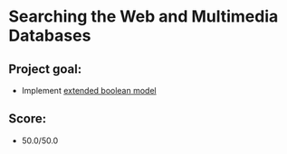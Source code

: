 # Searching the Web and Multimedia Databases

## Project goal:
+ Implement [extended boolean model](https://en.wikipedia.org/wiki/Extended_Boolean_model)

## Score: 
+ 50.0/50.0
